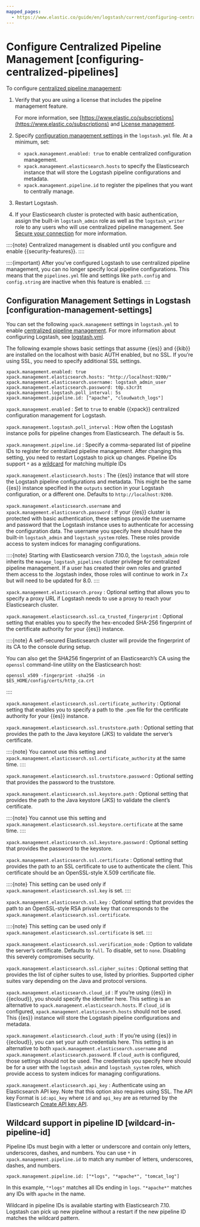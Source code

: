 ```yaml
---
mapped_pages:
  - https://www.elastic.co/guide/en/logstash/current/configuring-centralized-pipelines.html
---
```


# Configure Centralized Pipeline Management [configuring-centralized-pipelines]

To configure [centralized pipeline management](/reference/logstash-centralized-pipeline-management.md):

1. Verify that you are using a license that includes the pipeline management feature.

    For more information, see [https://www.elastic.co/subscriptions](https://www.elastic.co/subscriptions) and [License management](docs-content://deploy-manage/license/manage-your-license-in-self-managed-cluster.md).

2. Specify [configuration management settings](#configuration-management-settings) in the `logstash.yml` file. At a minimum, set:

    * `xpack.management.enabled: true` to enable centralized configuration management.
    * `xpack.management.elasticsearch.hosts` to specify the Elasticsearch instance that will store the Logstash pipeline configurations and metadata.
    * `xpack.management.pipeline.id` to register the pipelines that you want to centrally manage.

3. Restart Logstash.
4. If your Elasticsearch cluster is protected with basic authentication, assign the built-in `logstash_admin` role as well as the `logstash_writer` role to any users who will use centralized pipeline management. See [Secure your connection](/reference/secure-connection.md) for more information.

::::{note}
Centralized management is disabled until you configure and enable {{security-features}}.
::::


::::{important}
After you’ve configured Logstash to use centralized pipeline management, you can no longer specify local pipeline configurations. This means that the `pipelines.yml` file and settings like `path.config` and `config.string` are inactive when this feature is enabled.
::::


## Configuration Management Settings in Logstash [configuration-management-settings]


You can set the following `xpack.management` settings in `logstash.yml` to enable [centralized pipeline management](/reference/logstash-centralized-pipeline-management.md). For more information about configuring Logstash, see [logstash.yml](/reference/logstash-settings-file.md).

The following example shows basic settings that assume {{es}} and {{kib}} are installed on the localhost with basic AUTH enabled, but no SSL. If you’re using SSL, you need to specify additional SSL settings.

```shell
xpack.management.enabled: true
xpack.management.elasticsearch.hosts: "http://localhost:9200/"
xpack.management.elasticsearch.username: logstash_admin_user
xpack.management.elasticsearch.password: t0p.s3cr3t
xpack.management.logstash.poll_interval: 5s
xpack.management.pipeline.id: ["apache", "cloudwatch_logs"]
```

`xpack.management.enabled`
:   Set to `true` to enable {{xpack}} centralized configuration management for Logstash.

`xpack.management.logstash.poll_interval`
:   How often the Logstash instance polls for pipeline changes from Elasticsearch. The default is 5s.

`xpack.management.pipeline.id`
:   Specify a comma-separated list of pipeline IDs to register for centralized pipeline management. After changing this setting, you need to restart Logstash to pick up changes. Pipeline IDs support `*` as a [wildcard](#wildcard-in-pipeline-id) for matching multiple IDs

`xpack.management.elasticsearch.hosts`
:   The {{es}} instance that will store the Logstash pipeline configurations and metadata. This might be the same {{es}} instance specified in the `outputs` section in your Logstash configuration, or a different one. Defaults to `http://localhost:9200`.

`xpack.management.elasticsearch.username` and `xpack.management.elasticsearch.password`
:   If your {{es}} cluster is protected with basic authentication, these settings provide the username and password that the Logstash instance uses to authenticate for accessing the configuration data. The username you specify here should have the built-in `logstash_admin` and `logstash_system` roles. These roles provide access to system indices for managing configurations.

::::{note}
Starting with Elasticsearch version 7.10.0, the `logstash_admin` role inherits the `manage_logstash_pipelines` cluster privilege for centralized pipeline management. If a user has created their own roles and granted them access to the .logstash index, those roles will continue to work in 7.x but will need to be updated for 8.0.
::::


`xpack.management.elasticsearch.proxy`
:   Optional setting that allows you to specify a proxy URL if Logstash needs to use a proxy to reach your Elasticsearch cluster.

`xpack.management.elasticsearch.ssl.ca_trusted_fingerprint`
:   Optional setting that enables you to specify the hex-encoded SHA-256 fingerprint of the certificate authority for your {{es}} instance.

::::{note}
A self-secured Elasticsearch cluster will provide the fingerprint of its CA to the console during setup.

You can also get the SHA256 fingerprint of an Elasticsearch’s CA using the `openssl` command-line utility on the Elasticsearch host:

```shell
openssl x509 -fingerprint -sha256 -in $ES_HOME/config/certs/http_ca.crt
```

::::


`xpack.management.elasticsearch.ssl.certificate_authority`
:   Optional setting that enables you to specify a path to the `.pem` file for the certificate authority for your {{es}} instance.

`xpack.management.elasticsearch.ssl.truststore.path`
:   Optional setting that provides the path to the Java keystore (JKS) to validate the server’s certificate.

::::{note}
You cannot use this setting and `xpack.management.elasticsearch.ssl.certificate_authority` at the same time.
::::


`xpack.management.elasticsearch.ssl.truststore.password`
:   Optional setting that provides the password to the truststore.

`xpack.management.elasticsearch.ssl.keystore.path`
:   Optional setting that provides the path to the Java keystore (JKS) to validate the client’s certificate.

::::{note}
You cannot use this setting and `xpack.management.elasticsearch.ssl.keystore.certificate` at the same time.
::::


`xpack.management.elasticsearch.ssl.keystore.password`
:   Optional setting that provides the password to the keystore.

`xpack.management.elasticsearch.ssl.certificate`
:   Optional setting that provides the path to an SSL certificate to use to authenticate the client. This certificate should be an OpenSSL-style X.509 certificate file.

::::{note}
This setting can be used only if `xpack.management.elasticsearch.ssl.key` is set.
::::


`xpack.management.elasticsearch.ssl.key`
:   Optional setting that provides the path to an OpenSSL-style RSA private key that corresponds to the `xpack.management.elasticsearch.ssl.certificate`.

::::{note}
This setting can be used only if `xpack.management.elasticsearch.ssl.certificate` is set.
::::


`xpack.management.elasticsearch.ssl.verification_mode`
:   Option to validate the server’s certificate. Defaults to `full`. To disable, set to `none`. Disabling this severely compromises security.

`xpack.management.elasticsearch.ssl.cipher_suites`
:   Optional setting that provides the list of cipher suites to use, listed by priorities. Supported cipher suites vary depending on the Java and protocol versions.

`xpack.management.elasticsearch.cloud_id`
:   If you’re using {{es}} in {{ecloud}}, you should specify the identifier here. This setting is an alternative to `xpack.management.elasticsearch.hosts`. If `cloud_id` is configured, `xpack.management.elasticsearch.hosts` should not be used. This {{es}} instance will store the Logstash pipeline configurations and metadata.

`xpack.management.elasticsearch.cloud_auth`
:   If you’re using {{es}} in {{ecloud}}, you can set your auth credentials here. This setting is an alternative to both `xpack.management.elasticsearch.username` and `xpack.management.elasticsearch.password`. If `cloud_auth` is configured, those settings should not be used. The credentials you specify here should be for a user with the `logstash_admin` and `logstash_system` roles, which provide access to system indices for managing configurations.

`xpack.management.elasticsearch.api_key`
:   Authenticate using an Elasticsearch API key. Note that this option also requires using SSL. The API key Format is `id:api_key` where `id` and `api_key` are as returned by the Elasticsearch [Create API key API](https://www.elastic.co/docs/api/doc/elasticsearch/operation/operation-security-create-api-key).


## Wildcard support in pipeline ID [wildcard-in-pipeline-id]


Pipeline IDs must begin with a letter or underscore and contain only letters, underscores, dashes, and numbers. You can use `*` in `xpack.management.pipeline.id` to match any number of letters, underscores, dashes, and numbers.

```shell
xpack.management.pipeline.id: ["*logs", "*apache*", "tomcat_log"]
```

In this example, `"*logs"` matches all IDs ending in `logs`. `"*apache*"` matches any IDs with `apache` in the name.

Wildcard in pipeline IDs is available starting with Elasticsearch 7.10. Logstash can pick up new pipeline without a restart if the new pipeline ID matches the wildcard pattern.


